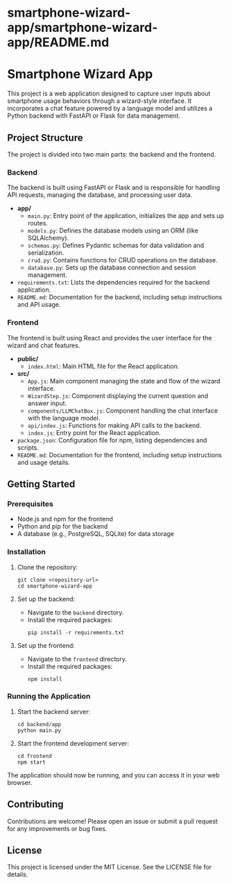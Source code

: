 # smartphone-wizard-app/smartphone-wizard-app/README.md

# Smartphone Wizard App

This project is a web application designed to capture user inputs about smartphone usage behaviors through a wizard-style interface. It incorporates a chat feature powered by a language model and utilizes a Python backend with FastAPI or Flask for data management.

## Project Structure

The project is divided into two main parts: the backend and the frontend.

### Backend

The backend is built using FastAPI or Flask and is responsible for handling API requests, managing the database, and processing user data.

- **app/**
  - `main.py`: Entry point of the application, initializes the app and sets up routes.
  - `models.py`: Defines the database models using an ORM (like SQLAlchemy).
  - `schemas.py`: Defines Pydantic schemas for data validation and serialization.
  - `crud.py`: Contains functions for CRUD operations on the database.
  - `database.py`: Sets up the database connection and session management.
- `requirements.txt`: Lists the dependencies required for the backend application.
- `README.md`: Documentation for the backend, including setup instructions and API usage.

### Frontend

The frontend is built using React and provides the user interface for the wizard and chat features.

- **public/**
  - `index.html`: Main HTML file for the React application.
- **src/**
  - `App.js`: Main component managing the state and flow of the wizard interface.
  - `WizardStep.js`: Component displaying the current question and answer input.
  - `components/LLMChatBox.js`: Component handling the chat interface with the language model.
  - `api/index.js`: Functions for making API calls to the backend.
  - `index.js`: Entry point for the React application.
- `package.json`: Configuration file for npm, listing dependencies and scripts.
- `README.md`: Documentation for the frontend, including setup instructions and usage details.

## Getting Started

### Prerequisites

- Node.js and npm for the frontend
- Python and pip for the backend
- A database (e.g., PostgreSQL, SQLite) for data storage

### Installation

1. Clone the repository:
   ```
   git clone <repository-url>
   cd smartphone-wizard-app
   ```

2. Set up the backend:
   - Navigate to the `backend` directory.
   - Install the required packages:
     ```
     pip install -r requirements.txt
     ```

3. Set up the frontend:
   - Navigate to the `frontend` directory.
   - Install the required packages:
     ```
     npm install
     ```

### Running the Application

1. Start the backend server:
   ```
   cd backend/app
   python main.py
   ```

2. Start the frontend development server:
   ```
   cd frontend
   npm start
   ```

The application should now be running, and you can access it in your web browser.

## Contributing

Contributions are welcome! Please open an issue or submit a pull request for any improvements or bug fixes.

## License

This project is licensed under the MIT License. See the LICENSE file for details.
